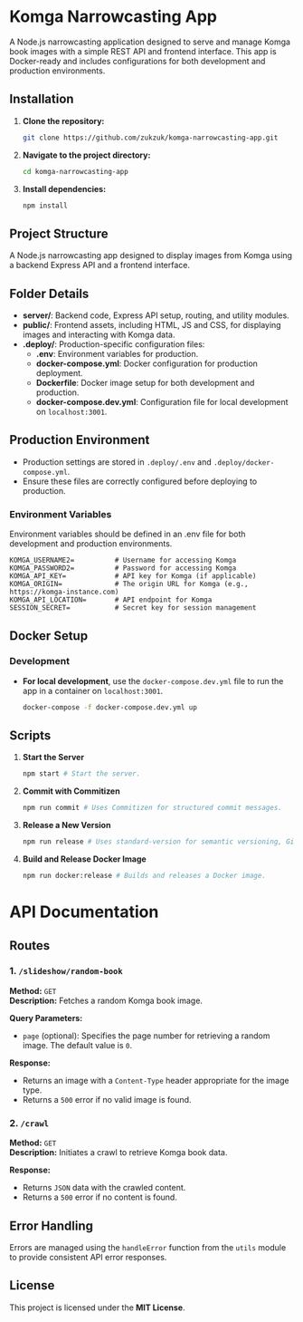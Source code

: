 # Komga Narrowcasting App

A Node.js narrowcasting application designed to serve and manage Komga book images with a simple REST API and frontend interface. This app is Docker-ready and includes configurations for both development and production environments.

## Installation

1. **Clone the repository:**
   
   ```bash
   git clone https://github.com/zukzuk/komga-narrowcasting-app.git
   ```
2. **Navigate to the project directory:**
   
   ```bash
   cd komga-narrowcasting-app
   ```
3. **Install dependencies:**
   
   ```bash
   npm install
   ```

## Project Structure

A Node.js narrowcasting app designed to display images from Komga using a backend Express API and a frontend interface.

## Folder Details

- **server/**: Backend code, Express API setup, routing, and utility modules.
- **public/**: Frontend assets, including HTML, JS and CSS, for displaying images and interacting with Komga data.
- **.deploy/**: Production-specific configuration files:
  - **.env**: Environment variables for production.
  - **docker-compose.yml**: Docker configuration for production deployment.
  - **Dockerfile**: Docker image setup for both development and production.
  - **docker-compose.dev.yml**: Configuration file for local development on `localhost:3001`.

## Production Environment

- Production settings are stored in `.deploy/.env` and `.deploy/docker-compose.yml`.
- Ensure these files are correctly configured before deploying to production.

### Environment Variables

Environment variables should be defined in an .env file for both development and production environments.

```plaintext
KOMGA_USERNAME2=          # Username for accessing Komga
KOMGA_PASSWORD2=          # Password for accessing Komga
KOMGA_API_KEY=            # API key for Komga (if applicable)
KOMGA_ORIGIN=             # The origin URL for Komga (e.g., https://komga-instance.com)
KOMGA_API_LOCATION=       # API endpoint for Komga
SESSION_SECRET=           # Secret key for session management
```

## Docker Setup

### Development

- **For local development**, use the `docker-compose.dev.yml` file to run the app in a container on `localhost:3001`.
  
  ```bash
  docker-compose -f docker-compose.dev.yml up
  ```

## Scripts

1. **Start the Server**
   
   ```bash
   npm start # Start the server.
   ```
2. **Commit with Commitizen**
   
   ```bash
   npm run commit # Uses Commitizen for structured commit messages.
   ```
3. **Release a New Version**
   
   ```bash
   npm run release # Uses standard-version for semantic versioning, Git tagging, and pushing to the main branch.
   ```
4. **Build and Release Docker Image**
   
   ```bash
   npm run docker:release # Builds and releases a Docker image.
   ```
# API Documentation

## Routes

### 1. `/slideshow/random-book`
**Method:** `GET`  
**Description:** Fetches a random Komga book image.

**Query Parameters:**
- `page` (optional): Specifies the page number for retrieving a random image. The default value is `0`.

**Response:**
- Returns an image with a `Content-Type` header appropriate for the image type.
- Returns a `500` error if no valid image is found.

### 2. `/crawl`
**Method:** `GET`  
**Description:** Initiates a crawl to retrieve Komga book data.

**Response:**
- Returns `JSON` data with the crawled content.
- Returns a `500` error if no content is found.

## Error Handling
Errors are managed using the `handleError` function from the `utils` module to provide consistent API error responses.

## License
This project is licensed under the **MIT License**.
